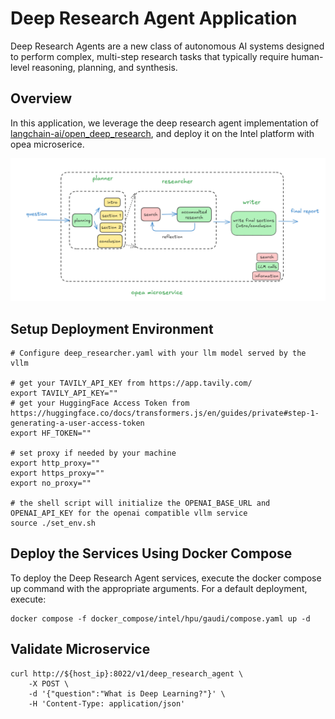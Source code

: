 # Deep Research Agent Application

Deep Research Agents are a new class of autonomous AI systems designed to perform complex, multi-step research tasks that typically require human-level reasoning, planning, and synthesis.

## Overview

In this application, we leverage the deep research agent implementation of [langchain-ai/open_deep_research](https://github.com/langchain-ai/open_deep_research), and deploy it on the Intel platform with opea microserice.

![Architecture Overview](assets/img/opea-deep-research-agent.png)

## Setup Deployment Environment

```
# Configure deep_researcher.yaml with your llm model served by the vllm

# get your TAVILY_API_KEY from https://app.tavily.com/
export TAVILY_API_KEY=""
# get your HuggingFace Access Token from https://huggingface.co/docs/transformers.js/en/guides/private#step-1-generating-a-user-access-token
export HF_TOKEN=""

# set proxy if needed by your machine
export http_proxy=""
export https_proxy=""
export no_proxy=""

# the shell script will initialize the OPENAI_BASE_URL and OPENAI_API_KEY for the openai compatible vllm service
source ./set_env.sh
```

## Deploy the Services Using Docker Compose

To deploy the Deep Research Agent services, execute the docker compose up command with the appropriate arguments. For a default deployment, execute:

```
docker compose -f docker_compose/intel/hpu/gaudi/compose.yaml up -d

```

## Validate Microservice

```shell
curl http://${host_ip}:8022/v1/deep_research_agent \
    -X POST \
    -d '{"question":"What is Deep Learning?"}' \
    -H 'Content-Type: application/json'
```
